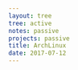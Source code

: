 ```yaml
---
layout: tree
tree: active
notes: passive
projects: passive
title: ArchLinux
date: 2017-07-12
---
```


